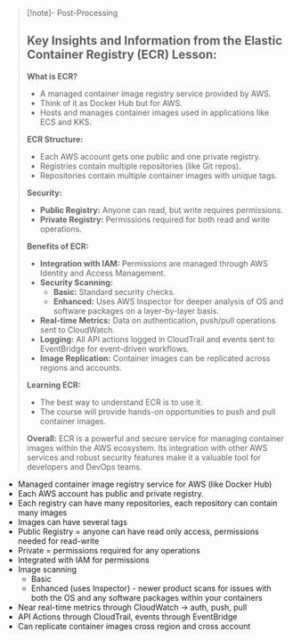 
>[!note]- Post-Processing
>## Key Insights and Information from the Elastic Container Registry (ECR) Lesson:
>
>**What is ECR?**
>
>* A managed container image registry service provided by AWS.
>* Think of it as Docker Hub but for AWS.
>* Hosts and manages container images used in applications like ECS and KKS.
>
>**ECR Structure:**
>
>* Each AWS account gets one public and one private registry.
>* Registries contain multiple repositories (like Git repos).
>* Repositories contain multiple container images with unique tags.
>
>**Security:**
>
>* **Public Registry:** Anyone can read, but write requires permissions.
>* **Private Registry:** Permissions required for both read and write operations.
>
>**Benefits of ECR:**
>
>* **Integration with IAM:**  Permissions are managed through AWS Identity and Access Management.
>* **Security Scanning:**
>    * **Basic:** Standard security checks.
>    * **Enhanced:** Uses AWS Inspector for deeper analysis of OS and software packages on a layer-by-layer basis.
>* **Real-time Metrics:** Data on authentication, push/pull operations sent to CloudWatch.
>* **Logging:** All API actions logged in CloudTrail and events sent to EventBridge for event-driven workflows.
>* **Image Replication:** Container images can be replicated across regions and accounts.
>
>**Learning ECR:**
>
>* The best way to understand ECR is to use it.
>* The course will provide hands-on opportunities to push and pull container images.
>
>
>**Overall:** ECR is a powerful and secure service for managing container images within the AWS ecosystem. Its integration with other AWS services and robust security features make it a valuable tool for developers and DevOps teams.
>

- Managed container image registry service for AWS (like Docker Hub)
- Each AWS account has public and private registry. 
- Each registry can have many repositories, each repository can contain many images
- Images can have several tags
- Public Registry = anyone can have read only access, permissions needed for read-write
- Private = permissions required for any operations
- Integrated with IAM for permissions
- Image scanning
	- Basic
	- Enhanced (uses Inspector) - newer product scans for issues with both the OS and any software packages within your containers
- Near real-time metrics through CloudWatch -> auth, push, pull
- API Actions through CloudTrail, events through EventBridge
- Can replicate container images cross region and cross account